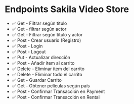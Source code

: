 # Endpoints Sakila Video Store


- ✅ Get - Filtrar según título  
- ✅ Get - filtrar según actor 
- ✅ Get - Filtrar según título y actor
- ✅ Post - Crear usuario (Registro) 
- ✅ Post - Login 
- ✅ Post - Logout
- ✅ Put - Actualizar dirección
- ✅ Post - Añadir ítem al carrito
- ✅ Delete - Eliminar ítem del carrito
- ✅ Delete - Eliminar todo el carrito
- ✅ Get - Guardar Carrito
- ✅ Get - Obtener películas según país
- ✅ Post - Confirmar Transacción en Payment
- ✅ Post - Confirmar Transacción en Rental